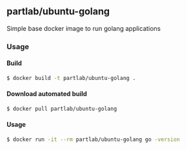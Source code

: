 ## partlab/ubuntu-golang

Simple base docker image to run golang applications

### Usage

#### Build

```bash
$ docker build -t partlab/ubuntu-golang .
```

#### Download automated build

```bash
$ docker pull partlab/ubuntu-golang
```

#### Usage

```bash
$ docker run -it --rm partlab/ubuntu-golang go -version
```
